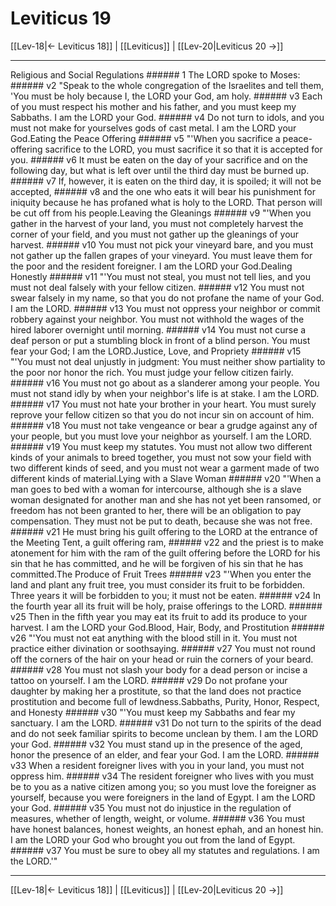 # Leviticus 19

[[Lev-18|← Leviticus 18]] | [[Leviticus]] | [[Lev-20|Leviticus 20 →]]
***

Religious and Social Regulations ###### 1 The LORD spoke to Moses: ###### v2 "Speak to the whole congregation of the Israelites and tell them, 'You must be holy because I, the LORD your God, am holy. ###### v3 Each of you must respect his mother and his father, and you must keep my Sabbaths. I am the LORD your God. ###### v4 Do not turn to idols, and you must not make for yourselves gods of cast metal. I am the LORD your God.Eating the Peace Offering ###### v5 "'When you sacrifice a peace-offering sacrifice to the LORD, you must sacrifice it so that it is accepted for you. ###### v6 It must be eaten on the day of your sacrifice and on the following day, but what is left over until the third day must be burned up. ###### v7 If, however, it is eaten on the third day, it is spoiled; it will not be accepted, ###### v8 and the one who eats it will bear his punishment for iniquity because he has profaned what is holy to the LORD. That person will be cut off from his people.Leaving the Gleanings ###### v9 "'When you gather in the harvest of your land, you must not completely harvest the corner of your field, and you must not gather up the gleanings of your harvest. ###### v10 You must not pick your vineyard bare, and you must not gather up the fallen grapes of your vineyard. You must leave them for the poor and the resident foreigner. I am the LORD your God.Dealing Honestly ###### v11 "'You must not steal, you must not tell lies, and you must not deal falsely with your fellow citizen. ###### v12 You must not swear falsely in my name, so that you do not profane the name of your God. I am the LORD. ###### v13 You must not oppress your neighbor or commit robbery against your neighbor. You must not withhold the wages of the hired laborer overnight until morning. ###### v14 You must not curse a deaf person or put a stumbling block in front of a blind person. You must fear your God; I am the LORD.Justice, Love, and Propriety ###### v15 "'You must not deal unjustly in judgment: You must neither show partiality to the poor nor honor the rich. You must judge your fellow citizen fairly. ###### v16 You must not go about as a slanderer among your people. You must not stand idly by when your neighbor's life is at stake. I am the LORD. ###### v17 You must not hate your brother in your heart. You must surely reprove your fellow citizen so that you do not incur sin on account of him. ###### v18 You must not take vengeance or bear a grudge against any of your people, but you must love your neighbor as yourself. I am the LORD. ###### v19 You must keep my statutes. You must not allow two different kinds of your animals to breed together, you must not sow your field with two different kinds of seed, and you must not wear a garment made of two different kinds of material.Lying with a Slave Woman ###### v20 "'When a man goes to bed with a woman for intercourse, although she is a slave woman designated for another man and she has not yet been ransomed, or freedom has not been granted to her, there will be an obligation to pay compensation. They must not be put to death, because she was not free. ###### v21 He must bring his guilt offering to the LORD at the entrance of the Meeting Tent, a guilt offering ram, ###### v22 and the priest is to make atonement for him with the ram of the guilt offering before the LORD for his sin that he has committed, and he will be forgiven of his sin that he has committed.The Produce of Fruit Trees ###### v23 "'When you enter the land and plant any fruit tree, you must consider its fruit to be forbidden. Three years it will be forbidden to you; it must not be eaten. ###### v24 In the fourth year all its fruit will be holy, praise offerings to the LORD. ###### v25 Then in the fifth year you may eat its fruit to add its produce to your harvest. I am the LORD your God.Blood, Hair, Body, and Prostitution ###### v26 "'You must not eat anything with the blood still in it. You must not practice either divination or soothsaying. ###### v27 You must not round off the corners of the hair on your head or ruin the corners of your beard. ###### v28 You must not slash your body for a dead person or incise a tattoo on yourself. I am the LORD. ###### v29 Do not profane your daughter by making her a prostitute, so that the land does not practice prostitution and become full of lewdness.Sabbaths, Purity, Honor, Respect, and Honesty ###### v30 "'You must keep my Sabbaths and fear my sanctuary. I am the LORD. ###### v31 Do not turn to the spirits of the dead and do not seek familiar spirits to become unclean by them. I am the LORD your God. ###### v32 You must stand up in the presence of the aged, honor the presence of an elder, and fear your God. I am the LORD. ###### v33 When a resident foreigner lives with you in your land, you must not oppress him. ###### v34 The resident foreigner who lives with you must be to you as a native citizen among you; so you must love the foreigner as yourself, because you were foreigners in the land of Egypt. I am the LORD your God. ###### v35 You must not do injustice in the regulation of measures, whether of length, weight, or volume. ###### v36 You must have honest balances, honest weights, an honest ephah, and an honest hin. I am the LORD your God who brought you out from the land of Egypt. ###### v37 You must be sure to obey all my statutes and regulations. I am the LORD.'"

***
[[Lev-18|← Leviticus 18]] | [[Leviticus]] | [[Lev-20|Leviticus 20 →]]
